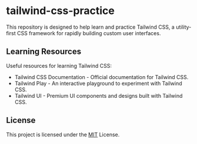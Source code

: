 # tailwind-css-practice

This repository is designed to help learn and practice Tailwind CSS, a utility-first CSS framework for rapidly building custom user interfaces.

## Learning Resources
Useful resources for learning Tailwind CSS:

- Tailwind CSS Documentation - Official documentation for Tailwind CSS.
- Tailwind Play - An interactive playground to experiment with Tailwind CSS.
- Tailwind UI - Premium UI components and designs built with Tailwind CSS.

## License
This project is licensed under the <a href="/LICENSE">MIT</a> License.

